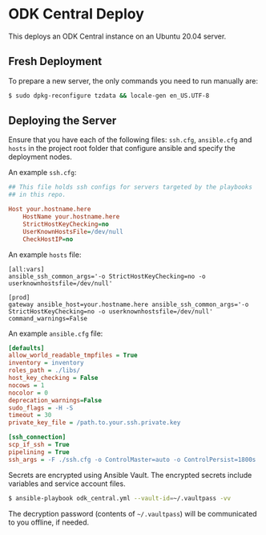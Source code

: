 # ODK Central Deploy

This deploys an ODK Central instance on an Ubuntu 20.04 server.

## Fresh Deployment

To prepare a new server, the only commands you need to run manually are:

```bash
$ sudo dpkg-reconfigure tzdata && locale-gen en_US.UTF-8
```

## Deploying the Server

Ensure that you have each of the following files: `ssh.cfg`, `ansible.cfg` and `hosts` in the project root folder that configure ansible and specify the deployment nodes.

An example `ssh.cfg`:

```cfg
## This file holds ssh configs for servers targeted by the playbooks
## in this repo.

Host your.hostname.here
    HostName your.hostname.here
    StrictHostKeyChecking=no
    UserKnownHostsFile=/dev/null
    CheckHostIP=no
```

An example `hosts` file:

```text
[all:vars]
ansible_ssh_common_args='-o StrictHostKeyChecking=no -o userknownhostsfile=/dev/null'

[prod]
gateway ansible_host=your.hostname.here ansible_ssh_common_args='-o StrictHostKeyChecking=no -o userknownhostsfile=/dev/null' command_warnings=False

```

An example `ansible.cfg` file:

```cfg
[defaults]
allow_world_readable_tmpfiles = True
inventory = inventory
roles_path = ./libs/
host_key_checking = False
nocows = 1
nocolor = 0
deprecation_warnings=False
sudo_flags = -H -S
timeout = 30
private_key_file = /path.to.your.ssh.private.key

[ssh_connection]
scp_if_ssh = True
pipelining = True
ssh_args = -F ./ssh.cfg -o ControlMaster=auto -o ControlPersist=1800s
```

Secrets are encrypted using Ansible Vault. The encrypted secrets include variables and service account files.

```bash
$ ansible-playbook odk_central.yml --vault-id=~/.vaultpass -vv
```

The decryption password (contents of `~/.vaultpass`) will be communicated to you offline, if needed.
